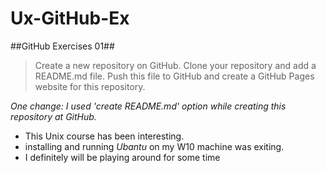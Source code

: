 # Ux-GitHub-Ex
##GitHub Exercises 01##
>Create a new repository on GitHub. Clone your repository and add a README.md file. 
>Push this file to GitHub and create a GitHub Pages website for this repository.


*One change: I used 'create README.md' option while creating this repository at GitHub.*

* This Unix course has been interesting.
* installing and running *Ubantu* on my W10 machine was exiting.
* I definitely will be playing around for some time



